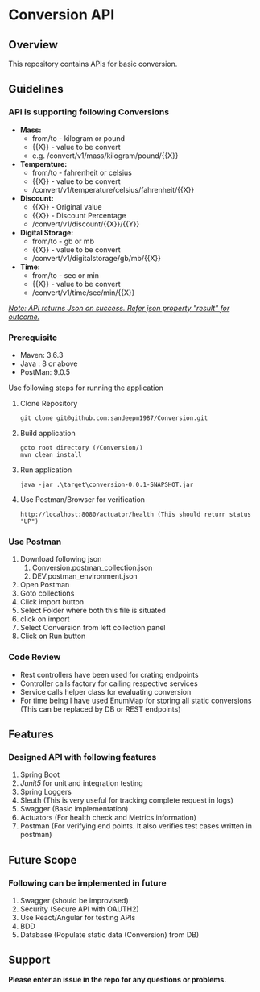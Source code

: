 # Conversion API

## Overview
This repository contains APIs for basic conversion. 

## Guidelines
### API is supporting following Conversions

* <b>Mass:</b>
  * from/to - kilogram or pound
  * {{X}}   - value to be convert
  * e.g. /convert/v1/mass/kilogram/pound/{{X}}
* <b>Temperature:</b>
  * from/to - fahrenheit or celsius
  * {{X}}   - value to be convert
  * /convert/v1/temperature/celsius/fahrenheit/{{X}}
* <b>Discount:</b>
  * {{X}}   - Original value
  * {{X}}   - Discount Percentage
  * /convert/v1/discount/{{X}}/{{Y}}
* <b>Digital Storage:</b>
  * from/to - gb or mb
  * {{X}}   - value to be convert
  * /convert/v1/digitalstorage/gb/mb/{{X}}
* <b>Time:</b>
  * from/to - sec or min
  * {{X}}   - value to be convert
  * /convert/v1/time/sec/min/{{X}}

<i><u>Note: API returns Json on success. Refer json property "result" for outcome.</i></u>  
### Prerequisite
* Maven: 3.6.3
* Java : 8 or above
* PostMan: 9.0.5

Use following steps for running the application
1. Clone Repository
   ```
   git clone git@github.com:sandeepm1987/Conversion.git
   ```
2. Build application
   ````
   goto root directory (/Conversion/)
   mvn clean install
   ````
3. Run application
   ````
   java -jar .\target\conversion-0.0.1-SNAPSHOT.jar
   ````
4. Use Postman/Browser for verification
   ````
   http://localhost:8080/actuator/health (This should return status "UP")
   ````
### Use Postman
1. Download following json
   1. Conversion.postman_collection.json
   2. DEV.postman_environment.json
2. Open Postman
3. Goto collections
4. Click import button
5. Select Folder where both this file is situated
6. click on import
7. Select Conversion from left collection panel
8. Click on Run button

### Code Review
* Rest controllers have been used for crating endpoints
* Controller calls factory for calling respective services
* Service calls helper class for evaluating conversion
* For time being I have used EnumMap for storing all static conversions (This can be replaced by DB or REST endpoints)


## Features
### Designed API with following features 
1. Spring Boot
2. <i>Junit5</i> for unit and integration testing
3. Spring Loggers
4. Sleuth (This is very useful for tracking complete request in logs)
5. Swagger (Basic implementation)
6. Actuators (For health check and Metrics information)
7. Postman (For verifying end points. It also verifies test cases written in postman)

## Future Scope
### Following can be implemented in future
1. Swagger (should be improvised)
2. Security (Secure API with OAUTH2)
3. Use React/Angular for testing APIs
4. BDD
5. Database (Populate static data (Conversion) from DB)

## Support
<b>Please enter an issue in the repo for any questions or problems.</b>
